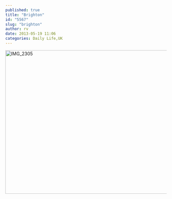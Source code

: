 ```yaml
---
published: true
title: "Brighton"
id: "5567"
slug: "brighton"
author: rv
date: 2013-05-19 11:06
categories: Daily Life,UK
---
```

<a href="https://s3.amazonaws.com/cfwblog/uploads/2013/05/IMG_2305.jpg"><img class="aligncenter size-large wp-image-5568" alt="IMG_2305" src="https://s3.amazonaws.com/cfwblog/uploads/2013/05/IMG_2305-600x450.jpg" width="600" height="450" /></a>